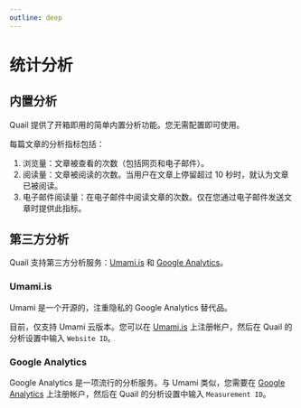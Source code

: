 ```yaml
---
outline: deep
---
```


# 统计分析

## 内置分析

Quail 提供了开箱即用的简单内置分析功能。您无需配置即可使用。

每篇文章的分析指标包括：

1. 浏览量：文章被查看的次数（包括网页和电子邮件）。
2. 阅读量：文章被阅读的次数。当用户在文章上停留超过 10 秒时，就认为文章已被阅读。
3. 电子邮件阅读量：在电子邮件中阅读文章的次数。仅在您通过电子邮件发送文章时提供此指标。

## 第三方分析

Quail 支持第三方分析服务：[Umami.is](https://umami.is/) 和 [Google Analytics](https://analytics.google.com/)。

### Umami.is

Umami 是一个开源的，注重隐私的 Google Analytics 替代品。

目前，仅支持 Umami 云版本。您可以在 [Umami.is](https://umami.is/) 上注册帐户，然后在 Quail 的分析设置中输入 `Website ID`。

### Google Analytics

Google Analytics 是一项流行的分析服务。与 Umami 类似，您需要在 [Google Analytics](https://analytics.google.com/) 上注册帐户，然后在 Quail 的分析设置中输入 `Measurement ID`。

